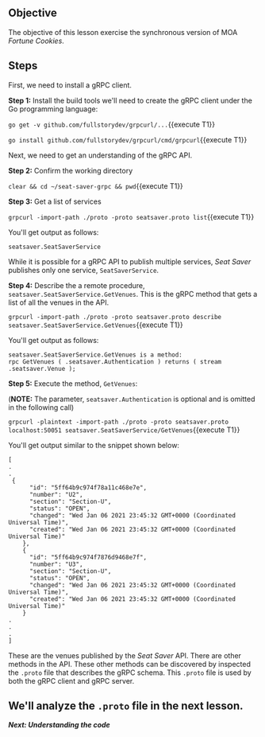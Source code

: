 ## Objective
The objective of this lesson exercise the synchronous version of MOA *Fortune Cookies*.

## Steps

First, we need to install a gRPC client.

**Step 1:** Install the build tools we'll need to create the gRPC client under the Go programming language:

`go get -v github.com/fullstorydev/grpcurl/...`{{execute T1}}

`go install github.com/fullstorydev/grpcurl/cmd/grpcurl`{{execute T1}}

Next, we need to get an understanding of the gRPC API.

**Step 2:** Confirm the working directory

`clear && cd ~/seat-saver-grpc && pwd`{{execute T1}}

**Step 3:** Get a list of services

`grpcurl -import-path ./proto -proto seatsaver.proto list`{{execute T1}}

You'll get output as follows:

`seatsaver.SeatSaverService`

While it is possible for a gRPC API to publish multiple services, *Seat Saver* publishes only one service, `SeatSaverService`.

**Step 4:** Describe the a remote procedure, `seatsaver.SeatSaverService.GetVenues`. This is the gRPC method that gets a list of all the venues in the API.

`grpcurl -import-path ./proto -proto seatsaver.proto describe seatsaver.SeatSaverService.GetVenues`{{execute T1}}

You'll get output as follows:

```
seatsaver.SeatSaverService.GetVenues is a method:
rpc GetVenues ( .seatsaver.Authentication ) returns ( stream .seatsaver.Venue );

```

**Step 5:**  Execute the method, `GetVenues`:

(**NOTE:** The parameter, `seatsaver.Authentication` is optional and is omitted in the following call)

`grpcurl -plaintext -import-path ./proto -proto seatsaver.proto localhost:50051 seatsaver.SeatSaverService/GetVenues`{{execute T1}}

You'll get output similar to the snippet shown below:

```
[
.
.
 {
      "id": "5ff64b9c974f78a11c468e7e",
      "number": "U2",
      "section": "Section-U",
      "status": "OPEN",
      "changed": "Wed Jan 06 2021 23:45:32 GMT+0000 (Coordinated Universal Time)",
      "created": "Wed Jan 06 2021 23:45:32 GMT+0000 (Coordinated Universal Time)"
    },
    {
      "id": "5ff64b9c974f7876d9468e7f",
      "number": "U3",
      "section": "Section-U",
      "status": "OPEN",
      "changed": "Wed Jan 06 2021 23:45:32 GMT+0000 (Coordinated Universal Time)",
      "created": "Wed Jan 06 2021 23:45:32 GMT+0000 (Coordinated Universal Time)"
    }
.
.
.
]
```

These are the venues published by the *Seat Saver* API. There are other methods in the API. These other methods can be discovered by inspected the `.proto` file that describes the gRPC schema. This `.proto` file is used by both the gRPC client and gRPC server.

We'll analyze the `.proto` file in the next lesson.
---

***Next: Understanding the code***